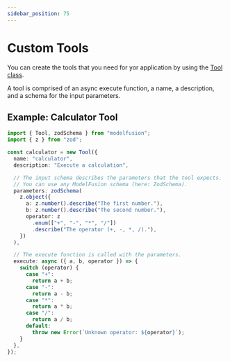 ```yaml
---
sidebar_position: 75
---
```


# Custom Tools

You can create the tools that you need for yor application by using the [Tool class](/api/classes/Tool).

A tool is comprised of an async execute function, a name, a description, and a schema for the input parameters.

## Example: Calculator Tool

```ts
import { Tool, zodSchema } from "modelfusion";
import { z } from "zod";

const calculator = new Tool({
  name: "calculator",
  description: "Execute a calculation",

  // The input schema describes the parameters that the tool expects.
  // You can use any ModelFusion schema (here: ZodSchema).
  parameters: zodSchema(
    z.object({
      a: z.number().describe("The first number."),
      b: z.number().describe("The second number."),
      operator: z
        .enum(["+", "-", "*", "/"])
        .describe("The operator (+, -, *, /)."),
    })
  ),

  // The execute function is called with the parameters.
  execute: async ({ a, b, operator }) => {
    switch (operator) {
      case "+":
        return a + b;
      case "-":
        return a - b;
      case "*":
        return a * b;
      case "/":
        return a / b;
      default:
        throw new Error(`Unknown operator: ${operator}`);
    }
  },
});
```
